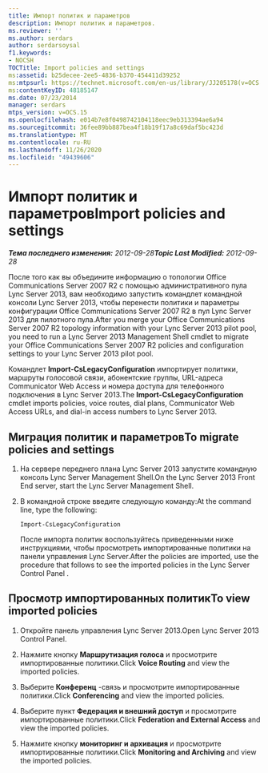 ```yaml
---
title: Импорт политик и параметров
description: Импорт политик и параметров.
ms.reviewer: ''
ms.author: serdars
author: serdarsoysal
f1.keywords:
- NOCSH
TOCTitle: Import policies and settings
ms:assetid: b25decee-2ee5-4836-b370-454411d39252
ms:mtpsurl: https://technet.microsoft.com/en-us/library/JJ205178(v=OCS.15)
ms:contentKeyID: 48185147
ms.date: 07/23/2014
manager: serdars
mtps_version: v=OCS.15
ms.openlocfilehash: e014b7e8f0498742104118eec9eb313394ae6a94
ms.sourcegitcommit: 36fee89bb887bea4f18b19f17a8c69daf5bc423d
ms.translationtype: MT
ms.contentlocale: ru-RU
ms.lasthandoff: 11/26/2020
ms.locfileid: "49439606"
---
```

# <a name="import-policies-and-settings"></a><span data-ttu-id="b0ab2-103">Импорт политик и параметров</span><span class="sxs-lookup"><span data-stu-id="b0ab2-103">Import policies and settings</span></span>

<div data-xmlns="http://www.w3.org/1999/xhtml">

<div class="topic" data-xmlns="http://www.w3.org/1999/xhtml" data-msxsl="urn:schemas-microsoft-com:xslt" data-cs="https://msdn.microsoft.com/">

<div data-asp="https://msdn2.microsoft.com/asp">



</div>

<div id="mainSection">

<div id="mainBody"><span data-ttu-id="b0ab2-104">

<span> </span></span><span class="sxs-lookup"><span data-stu-id="b0ab2-104">

<span> </span></span></span>

<span data-ttu-id="b0ab2-105">_**Тема последнего изменения:** 2012-09-28_</span><span class="sxs-lookup"><span data-stu-id="b0ab2-105">_**Topic Last Modified:** 2012-09-28_</span></span>

<span data-ttu-id="b0ab2-106">После того как вы объедините информацию о топологии Office Communications Server 2007 R2 с помощью административного пула Lync Server 2013, вам необходимо запустить командлет командной консоли Lync Server 2013, чтобы перенести политики и параметры конфигурации Office Communications Server 2007 R2 в пул Lync Server 2013 для пилотного пула.</span><span class="sxs-lookup"><span data-stu-id="b0ab2-106">After you merge your Office Communications Server 2007 R2 topology information with your Lync Server 2013 pilot pool, you need to run a Lync Server 2013 Management Shell cmdlet to migrate your Office Communications Server 2007 R2 policies and configuration settings to your Lync Server 2013 pilot pool.</span></span>

<span data-ttu-id="b0ab2-107">Командлет **Import-CsLegacyConfiguration** импортирует политики, маршруты голосовой связи, абонентские группы, URL-адреса Communicator Web Access и номера доступа для телефонного подключения в Lync Server 2013.</span><span class="sxs-lookup"><span data-stu-id="b0ab2-107">The **Import-CsLegacyConfiguration** cmdlet imports policies, voice routes, dial plans, Communicator Web Access URLs, and dial-in access numbers to Lync Server 2013.</span></span>

<div>

## <a name="to-migrate-policies-and-settings"></a><span data-ttu-id="b0ab2-108">Миграция политик и параметров</span><span class="sxs-lookup"><span data-stu-id="b0ab2-108">To migrate policies and settings</span></span>

1.  <span data-ttu-id="b0ab2-109">На сервере переднего плана Lync Server 2013 запустите командную консоль Lync Server Management Shell.</span><span class="sxs-lookup"><span data-stu-id="b0ab2-109">On the Lync Server 2013 Front End server, start the Lync Server Management Shell.</span></span>

2.  <span data-ttu-id="b0ab2-110">В командной строке введите следующую команду:</span><span class="sxs-lookup"><span data-stu-id="b0ab2-110">At the command line, type the following:</span></span>
    
        Import-CsLegacyConfiguration
    
    <span data-ttu-id="b0ab2-111">После импорта политик воспользуйтесь приведенными ниже инструкциями, чтобы просмотреть импортированные политики на панели управления Lync Server.</span><span class="sxs-lookup"><span data-stu-id="b0ab2-111">After the policies are imported, use the procedure that follows to see the imported policies in the Lync Server Control Panel .</span></span>

</div>

<div>

## <a name="to-view-imported-policies"></a><span data-ttu-id="b0ab2-112">Просмотр импортированных политик</span><span class="sxs-lookup"><span data-stu-id="b0ab2-112">To view imported policies</span></span>

1.  <span data-ttu-id="b0ab2-113">Откройте панель управления Lync Server 2013.</span><span class="sxs-lookup"><span data-stu-id="b0ab2-113">Open Lync Server 2013 Control Panel.</span></span>

2.  <span data-ttu-id="b0ab2-114">Нажмите кнопку **Маршрутизация голоса** и просмотрите импортированные политики.</span><span class="sxs-lookup"><span data-stu-id="b0ab2-114">Click **Voice Routing** and view the imported policies.</span></span>

3.  <span data-ttu-id="b0ab2-115">Выберите **Конференц** -связь и просмотрите импортированные политики.</span><span class="sxs-lookup"><span data-stu-id="b0ab2-115">Click **Conferencing** and view the imported policies.</span></span>

4.  <span data-ttu-id="b0ab2-116">Выберите пункт **Федерация и внешний доступ** и просмотрите импортированные политики.</span><span class="sxs-lookup"><span data-stu-id="b0ab2-116">Click **Federation and External Access** and view the imported policies.</span></span>

5.  <span data-ttu-id="b0ab2-117">Нажмите кнопку **мониторинг и архивация** и просмотрите импортированные политики.</span><span class="sxs-lookup"><span data-stu-id="b0ab2-117">Click **Monitoring and Archiving** and view the imported policies.</span></span>

<span data-ttu-id="b0ab2-118"></div>

</div>

<span> </span>

</div>

</div>

</span><span class="sxs-lookup"><span data-stu-id="b0ab2-118"></div>

</div>

<span> </span>

</div>

</div>

</span></span></div>

